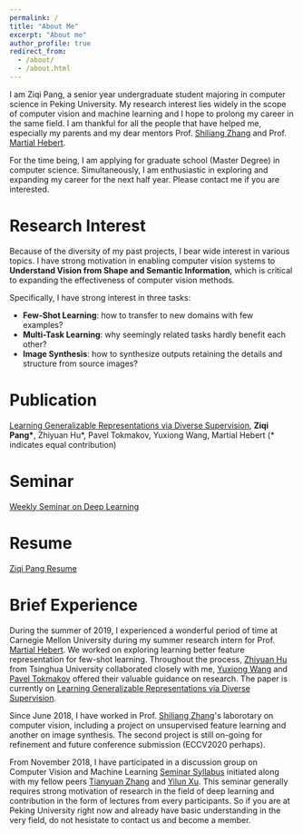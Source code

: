 ```yaml
---
permalink: /
title: "About Me"
excerpt: "About me"
author_profile: true
redirect_from: 
  - /about/
  - /about.html
---
```


I am Ziqi Pang, a senior year undergraduate student majoring in computer science in Peking University. My research interest lies widely in the scope of computer vision and machine learning and I hope to prolong my career in the same field. I am thankful for all the people that have helped me, especially my parents and my dear mentors Prof. [Shiliang Zhang](https://www.pkuvmc.com/) and Prof. [Martial Hebert](https://www.ri.cmu.edu/ri-faculty/martial-hebert/).

For the time being, I am applying for graduate school (Master Degree) in computer science. Simultaneously, I am enthusiastic in exploring and expanding my career for the next half year. Please contact me if you are interested.

# Research Interest
Because of the diversity of my past projects, I bear wide interest in various topics. I have strong motivation in enabling computer vision systems to <b>Understand Vision from Shape and Semantic Information</b>, which is critical to expanding the effectiveness of computer vision methods. 

Specifically, I have strong interest in three tasks:
* <b>Few-Shot Learning</b>: how to transfer to new domains with few examples?
* <b>Multi-Task Learning</b>: why seemingly related tasks hardly benefit each other?
* <b>Image Synthesis</b>: how to synthesize outputs retaining the details and structure from source images?

# Publication
[Learning Generalizable Representations via Diverse Supervision](https://arxiv.org/abs/1911.12911), <b> Ziqi Pang\*</b>, Zhiyuan Hu\*, Pavel Tokmakov, Yuxiong Wang, Martial Hebert (\* indicates equal contribution) 

# Seminar
[Weekly Seminar on Deep Learning](http://tianyuanzhang.com/teaching/2019-fall-dl-pku)

# Resume
[Ziqi Pang Resume](https://github.com/ziqipang/ziqipang.github.io/blob/master/files/ZiqiPang_Resume.pdf)

# Brief Experience 
During the summer of 2019, I experienced a wonderful period of time at Carnegie Mellon University during my summer research intern for Prof. [Martial Hebert](https://www.ri.cmu.edu/ri-faculty/martial-hebert/). We worked on exploring learning better feature representation for few-shot learning. Throughout the process, [Zhiyuan Hu](https://github.com/BinahHu) from Tsinghua University collaborated closely with me, [Yuxiong Wang](https://www.ri.cmu.edu/ri-people/yuxiong-wang/) and [Pavel Tokmakov](https://pvtokmakov.github.io/home/) offered their valuable guidance on research. The paper is currently on [Learning Generalizable Representations via Diverse Supervision](https://arxiv.org/abs/1911.12911).

Since June 2018, I have worked in Prof. [Shiliang Zhang](https://www.pkuvmc.com/)'s laborotary on computer vision, including a project on unsupervised feature learning and another on image synthesis. The second project is still on-going for refinement and future conference submission (ECCV2020 perhaps).

From November 2018, I have participated in a discussion group on Computer Vision and Machine Learning [Seminar Syllabus](http://tianyuanzhang.com/teaching/2019-fall-dl-pku) initiated along with my fellow peers [Tianyuan Zhang](http://tianyuanzhang.com/) and [Yilun Xu](https://www.yilunxu.com/). This seminar generally requires strong motivation of research in the field of deep learning and contribution in the form of lectures from every participants. So if you are at Peking University right now and already have basic understanding in the very field, do not hesistate to contact us and become a member.